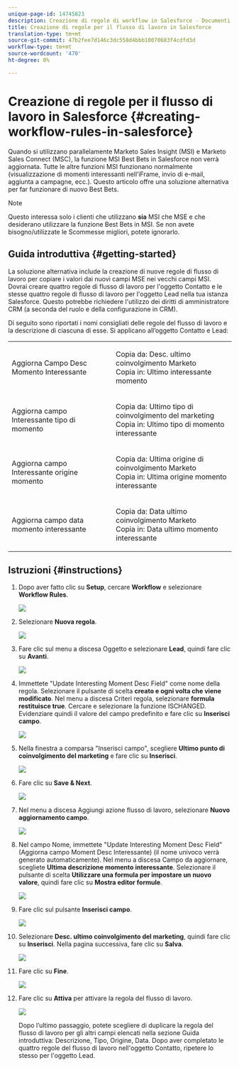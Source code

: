```yaml
---
unique-page-id: 14745823
description: Creazione di regole di workflow in Salesforce - Documenti Marketo - Documentazione prodotto
title: Creazione di regole per il flusso di lavoro in Salesforce
translation-type: tm+mt
source-git-commit: 47b2fee7d146c3dc558d4bbb10070683f4cdfd3d
workflow-type: tm+mt
source-wordcount: '470'
ht-degree: 0%

---
```



# Creazione di regole per il flusso di lavoro in Salesforce {#creating-workflow-rules-in-salesforce}

Quando si utilizzano parallelamente Marketo Sales Insight (MSI) e Marketo Sales Connect (MSC), la funzione MSI Best Bets in Salesforce non verrà aggiornata. Tutte le altre funzioni MSI funzionano normalmente (visualizzazione di momenti interessanti nell’iFrame, invio di e-mail, aggiunta a campagne, ecc.). Questo articolo offre una soluzione alternativa per far funzionare di nuovo Best Bets.

>[!NOTE]
>
>Questo interessa solo i clienti che utilizzano **sia** MSI che MSE e che desiderano utilizzare la funzione Best Bets in MSI. Se non avete bisogno/utilizzate le Scommesse migliori, potete ignorarlo.

## Guida introduttiva {#getting-started}

La soluzione alternativa include la creazione di nuove regole di flusso di lavoro per copiare i valori dai nuovi campi MSE nei vecchi campi MSI. Dovrai creare quattro regole di flusso di lavoro per l&#39;oggetto Contatto e le stesse quattro regole di flusso di lavoro per l&#39;oggetto Lead nella tua istanza Salesforce. Questo potrebbe richiedere l&#39;utilizzo dei diritti di amministratore CRM (a seconda del ruolo e della configurazione in CRM).

Di seguito sono riportati i nomi consigliati delle regole del flusso di lavoro e la descrizione di ciascuna di esse. Si applicano all’oggetto Contatto e Lead:

<table> 
 <colgroup> 
  <col> 
  <col> 
 </colgroup> 
 <tbody> 
  <tr> 
   <td>Aggiorna Campo Desc Momento Interessante</td> 
   <td><p>Copia da: Desc. ultimo coinvolgimento Marketo<br>Copia in: Ultimo interessante momento</p></td> 
  </tr> 
  <tr> 
   <td>Aggiorna campo Interessante tipo di momento</td> 
   <td><p>Copia da: Ultimo tipo di coinvolgimento del marketing<br>Copia in: Ultimo tipo di momento interessante</p></td> 
  </tr> 
  <tr> 
   <td>Aggiorna campo Interessante origine momento</td> 
   <td><p>Copia da: Ultima origine di coinvolgimento Marketo<br>Copia in: Ultima origine momento interessante</p></td> 
  </tr> 
  <tr> 
   <td>Aggiorna campo data momento interessante</td> 
   <td><p>Copia da: Data ultimo coinvolgimento Marketo<br>Copia in: Data ultimo momento interessante</p></td> 
  </tr> 
 </tbody> 
</table>

## Istruzioni {#instructions}

1. Dopo aver fatto clic su **Setup**, cercare **Workflow** e selezionare **Workflow Rules**.

   ![](assets/one-1.png)

1. Selezionare **Nuova regola**.

   ![](assets/two-1.png)

1. Fare clic sul menu a discesa Oggetto e selezionare **Lead**, quindi fare clic su **Avanti**.

   ![](assets/three-1.png)

1. Immettete &quot;Update Interesting Moment Desc Field&quot; come nome della regola. Selezionare il pulsante di scelta **creato e ogni volta che viene modificato**. Nel menu a discesa Criteri regola, selezionare **formula restituisce true**. Cercare e selezionare la funzione ISCHANGED. Evidenziare quindi il valore del campo predefinito e fare clic su **Inserisci campo**.

   ![](assets/four-1.png)

1. Nella finestra a comparsa &quot;Inserisci campo&quot;, scegliere **Ultimo punto di coinvolgimento del marketing** e fare clic su **Inserisci**.

   ![](assets/five-1.png)

1. Fare clic su **Save &amp; Next**.

   ![](assets/6.png)

1. Nel menu a discesa Aggiungi azione flusso di lavoro, selezionare **Nuovo aggiornamento campo**.

   ![](assets/seven.png)

1. Nel campo Nome, immettete &quot;Update Interesting Moment Desc Field&quot; (Aggiorna campo Moment Desc Interessante) (il nome univoco verrà generato automaticamente). Nel menu a discesa Campo da aggiornare, scegliete **Ultima descrizione momento interessante**. Selezionare il pulsante di scelta **Utilizzare una formula per impostare un nuovo valore**, quindi fare clic su **Mostra editor formule**.

   ![](assets/eight.png)

1. Fare clic sul pulsante **Inserisci campo**.

   ![](assets/9a.png)

1. Selezionare **Desc. ultimo coinvolgimento del marketing**, quindi fare clic su **Inserisci**. Nella pagina successiva, fare clic su **Salva**.

   ![](assets/nine.png)

1. Fare clic su **Fine**.

   ![](assets/twelve.png)

1. Fare clic su **Attiva** per attivare la regola del flusso di lavoro.

   ![](assets/thirteen.png)

   Dopo l’ultimo passaggio, potete scegliere di duplicare la regola del flusso di lavoro per gli altri campi elencati nella sezione Guida introduttiva: Descrizione, Tipo, Origine, Data. Dopo aver completato le quattro regole del flusso di lavoro nell&#39;oggetto Contatto, ripetere lo stesso per l&#39;oggetto Lead.

